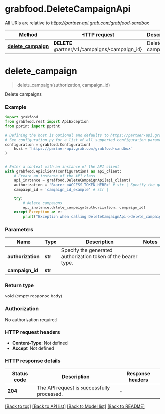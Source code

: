 # grabfood.DeleteCampaignApi

All URIs are relative to *https://partner-api.grab.com/grabfood-sandbox*

Method | HTTP request | Description
------------- | ------------- | -------------
[**delete_campaign**](DeleteCampaignApi.md#delete_campaign) | **DELETE** /partner/v1/campaigns/{campaign_id} | Delete campaigns


# **delete_campaign**
> delete_campaign(authorization, campaign_id)

Delete campaigns

### Example


```python
import grabfood
from grabfood.rest import ApiException
from pprint import pprint

# Defining the host is optional and defaults to https://partner-api.grab.com/grabfood-sandbox
# See configuration.py for a list of all supported configuration parameters.
configuration = grabfood.Configuration(
    host = "https://partner-api.grab.com/grabfood-sandbox"
)


# Enter a context with an instance of the API client
with grabfood.ApiClient(configuration) as api_client:
    # Create an instance of the API class
    api_instance = grabfood.DeleteCampaignApi(api_client)
    authorization = 'Bearer <ACCESS_TOKEN_HERE>' # str | Specify the generated authorization token of the bearer type.
    campaign_id = 'campaign_id_example' # str | 

    try:
        # Delete campaigns
        api_instance.delete_campaign(authorization, campaign_id)
    except Exception as e:
        print("Exception when calling DeleteCampaignApi->delete_campaign: %s\n" % e)
```



### Parameters


Name | Type | Description  | Notes
------------- | ------------- | ------------- | -------------
 **authorization** | **str**| Specify the generated authorization token of the bearer type. | 
 **campaign_id** | **str**|  | 

### Return type

void (empty response body)

### Authorization

No authorization required

### HTTP request headers

 - **Content-Type**: Not defined
 - **Accept**: Not defined

### HTTP response details

| Status code | Description | Response headers |
|-------------|-------------|------------------|
**204** | The API request is successfully processed. |  -  |

[[Back to top]](#) [[Back to API list]](../README.md#documentation-for-api-endpoints) [[Back to Model list]](../README.md#documentation-for-models) [[Back to README]](../README.md)

